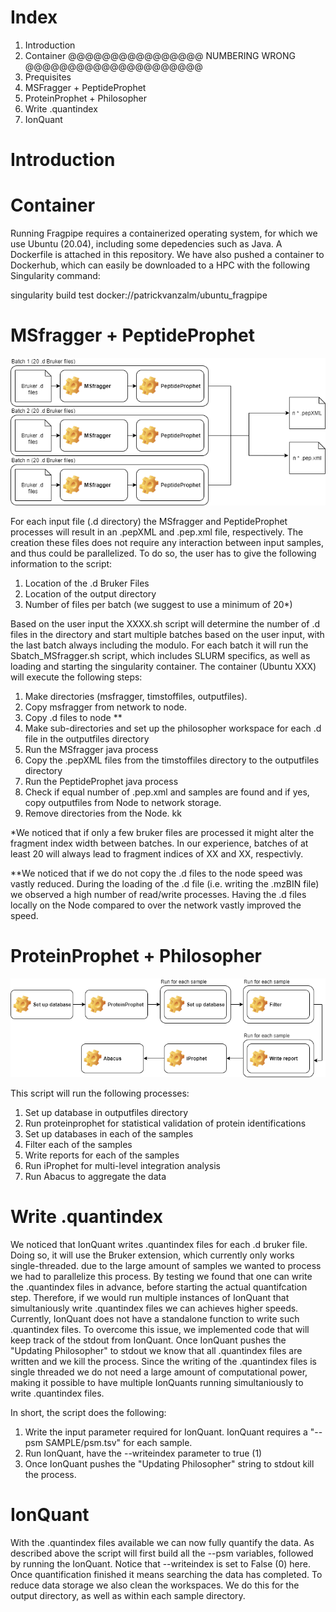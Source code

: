 # Index
1. Introduction
2. Container @@@@@@@@@@@@@@@@ NUMBERING WRONG @@@@@@@@@@@@@@@@@@@@@
2. Prequisites
3. MSFragger + PeptideProphet
4. ProteinProphet + Philosopher
5. Write .quantindex
6. IonQuant

# Introduction

# Container

Running Fragpipe requires a containerized operating system, for which we use Ubuntu (20.04), including some depedencies such as Java. A Dockerfile is attached in this repository. We have also pushed a container to Dockerhub, which can easily be downloaded to a HPC with the following Singularity command:


  singularity build test docker://patrickvanzalm/ubuntu_fragpipe


# MSfragger + PeptideProphet

![alt text](Images/fraggerpeptideprophet.png "Title")


For each input file (.d directory) the MSfragger and PeptideProphet processes will result in an .pepXML and .pep.xml file, respectively. The creation these files does not require any interaction between input samples, and thus could be parallelized. To do so, the user has to give the following information to the script:
1. Location of the .d Bruker Files
2. Location of the output directory
3. Number of files per batch (we suggest to use a minimum of 20*)



Based on the user input the XXXX.sh script will determine the number of .d files in the directory and start multiple batches based on the user input, with the last batch always including the modulo. For each batch it will run the Sbatch_MSfragger.sh script, which includes SLURM specifics, as well as loading and starting the singularity container. The container (Ubuntu XXX) will execute the following steps:
1. Make directories (msfragger, timstoffiles, outputfiles).
2. Copy msfragger from network to node.
3. Copy .d files to node **
4. Make sub-directories and set up the philosopher workspace for each .d file in the outputfiles directory
5. Run the MSfragger java process
6. Copy the .pepXML files from the timstoffiles directory to the outputfiles directory
7. Run the PeptideProphet java process
8. Check if equal number of .pep.xml and samples are found and if yes, copy outputfiles from Node to network storage.
9. Remove directories from the Node.
kk


*We noticed that if only a few bruker files are processed it might alter the fragment index width between batches. In our experience, batches of at least 20 will always lead to fragment indices of XX and XX, respectivly.

**We noticed that if we do not copy the .d files to the node speed was vastly reduced. During the loading of the .d file (i.e. writing the .mzBIN file) we observed a high number of read/write processes. Having the .d files locally on the Node compared to over the network vastly improved the speed.

# ProteinProphet + Philosopher

![alt text](Images/ProteinProphet.png "Title")

This script will run the following processes:
1. Set up database in outputfiles directory
2. Run proteinprophet for statistical validation of protein identifications
3. Set up databases in each of the samples
4. Filter each of the samples
5. Write reports for each of the samples
6. Run iProphet for multi-level integration analysis
7. Run Abacus to aggregate the data 

# Write .quantindex

We noticed that IonQuant writes .quantindex files for each .d bruker file. Doing so, it will use the Bruker extension, which currently only works single-threaded. due to the large amount of samples we wanted to process we had to parallelize this process. By testing we found that one can write the .quantindex files in advance, before starting the actual quantifcation step. Therefore, if we would run multiple instances of IonQuant that simultaniously write .quantindex files we can achieves higher speeds. Currently, IonQuant does not have a standalone function to write such .quantindex files. To overcome this issue, we implemented code that will keep track of the stdout from IonQuant. Once IonQuant pushes the "Updating Philosopher" to stdout we know that all .quantindex files are written and we kill the process. Since the writing of the .quantindex files is single threaded we do not need a large amount of computational power, making it possible to have multiple IonQuants running simultaniously to write .quantindex files.

In short, the script does the following:
1. Write the input parameter required for IonQuant. IonQuant requires a "--psm SAMPLE/psm.tsv" for each sample.
2. Run IonQuant, have the --writeindex parameter to true (1)
3. Once IonQuant pushes the "Updating Philosopher" string to stdout kill the process.

# IonQuant

With the .quantindex files available we can now fully quantify the data. As described above the script will first build all the --psm variables, followed by running the IonQuant. Notice that --writeindex is set to False (0) here. Once quantification finished it means searching the data has completed. To reduce data storage we also clean the workspaces. We do this for the output directory, as well as within each sample directory.

